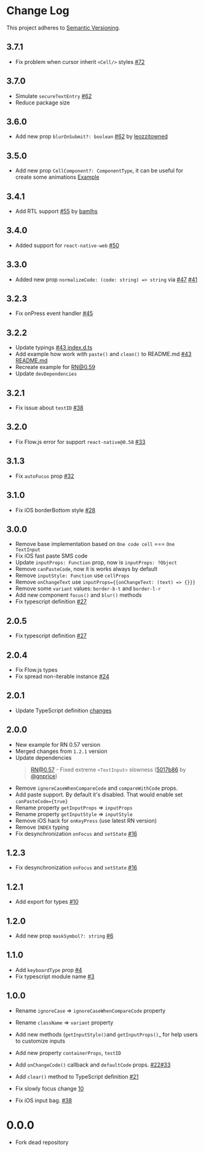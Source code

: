 # Change Log

This project adheres to [Semantic Versioning](http://semver.org/).

## 3.7.1

- Fix problem when cursor inherit `<Cell/>` styles [#72](https://github.com/retyui/react-native-confirmation-code-field/pull/72)

## 3.7.0

- Simulate `secureTextEntry` [#62](https://github.com/retyui/react-native-confirmation-code-field/pull/69)
- Reduce package size

## 3.6.0

- Add new prop `blurOnSubmit?: boolean` [#62](https://github.com/retyui/react-native-confirmation-code-field/pull/62) by [leozzitowned](https://github.com/leozzitowned)

## 3.5.0

- Add new prop `CellComponent?: ComponentType`, it can be useful for create some animations [Example](https://github.com/retyui/react-native-confirmation-code-field/tree/master/examples/src/realDemo/AnimatedExample)

## 3.4.1

- Add RTL support [#55](https://github.com/retyui/react-native-confirmation-code-field/pull/55) by [bamlhs](https://github.com/bamlhs)

## 3.4.0

- Added support for `react-native-web` [#50](https://github.com/retyui/react-native-confirmation-code-field/issues/50)

## 3.3.0

- Added new prop `normalizeCode: (code: string) => string` via [#47](https://github.com/retyui/react-native-confirmation-code-field/issues/47) [#41](https://github.com/retyui/react-native-confirmation-code-field/pull/41)

## 3.2.3

- Fix onPress event handler [#45](https://github.com/retyui/react-native-confirmation-code-field/issues/45)

## 3.2.2

- Update typings [#43 index.d.ts](https://github.com/retyui/react-native-confirmation-code-field/pull/43/files#diff-b52768974e6bc0faccb7d4b75b162c99)
- Add example how work with `paste()` and `clean()` to README.md [#43 README.md](https://github.com/retyui/react-native-confirmation-code-field/pull/43/files#diff-04c6e90faac2675aa89e2176d2eec7d8)
- Recreate example for RN@0.59
- Update `devDependencies`

## 3.2.1

- Fix issue about `testID` [#38](https://github.com/retyui/react-native-confirmation-code-field/issues/38)

## 3.2.0

- Fix Flow.js error for support `react-native@0.58` [#33](https://github.com/retyui/react-native-confirmation-code-field/pull/33)

## 3.1.3

- Fix `autoFucus` prop [#32](https://github.com/retyui/react-native-confirmation-code-field/pull/32)

## 3.1.0

- Fix iOS borderBottom style [#28](https://github.com/retyui/react-native-confirmation-code-field/pull/28/files)

## 3.0.0

- Remove base implementation based on `One code cell` === `One TextInput`
- Fix iOS fast paste SMS code
- Update `inputProps: Function` prop, now is `inputProps: ?Object`
- Remove `canPasteCode`, now it is works always by default
- Remove `inputStyle: Function` use `cellProps`
- Remove `onChangeText` use `inputProps={{onChangeText: (text) => {}}}`
- Remove some `variant` values: `border-b-t` and `border-l-r`
- Add new component `focus()` and `blur()` methods
- Fix typescript definition [#27](https://github.com/retyui/react-native-confirmation-code-field/pull/27/files)

## 2.0.5

- Fix typescript definition [#27](https://github.com/retyui/react-native-confirmation-code-field/pull/27/files)

## 2.0.4

- Fix Flow.js types
- Fix spread non-iterable instance [#24](https://github.com/retyui/react-native-confirmation-code-field/pull/24)

## 2.0.1

- Update TypeScript definition [changes](https://github.com/retyui/react-native-confirmation-code-field/commit/5e5bf0b9f912dc49bbfb5c7a24c78004374b089f#diff-b52768974e6bc0faccb7d4b75b162c99)

## 2.0.0

- New example for RN 0.57 version
- Merged changes from `1.2.1` version
- Update dependencies
  > RN@0.57 - Fixed extreme `<TextInput>` slowness ([5017b86](https://github.com/facebook/react-native/commit/5017b86) by [@gnprice](https://github.com/gnprice))
- Remove `ignoreCaseWhenCompareCode` and `compareWithCode` props.
- Add paste support. By default it's disabled. That would enable set `canPasteCode={true}`
- Rename property `getInputProps` => `inputProps`
- Rename property `getInputStyle` => `inputStyle`
- Remove iOS hack for `onKeyPress` (use latest RN version)
- Remove `INDEX` typing
- Fix desynchronization `onFocus` and `setState`
  [#16](https://github.com/retyui/react-native-confirmation-code-field/issues/16)

## 1.2.3

- Fix desynchronization `onFocus` and `setState`
  [#16](https://github.com/retyui/react-native-confirmation-code-field/issues/16)

## 1.2.1

- Add export for types [#10](https://github.com/retyui/react-native-confirmation-code-field/pull/10)

## 1.2.0

- Add new prop `maskSymbol?: string` [#6](https://github.com/retyui/react-native-confirmation-code-field/issues/6)

## 1.1.0

- Add `keyboardType` prop [#4](https://github.com/retyui/react-native-confirmation-code-field/pull/4)
- Fix typescript module name [#3](https://github.com/retyui/react-native-confirmation-code-field/pull/3)

## 1.0.0

- Rename `ignoreCase` => `ignoreCaseWhenCompareCode` property
- Rename `className` => `variant` property

- Add new methods (`getInputStyle()`and `getInputProps()`\_ for help users to customize inputs
- Add new property `containerProps`, `testID`
- Add `onChangeCode()` callback and `defaultCode` props. [#22](https://github.com/ttdung11t2/react-native-confirmation-code-input/pull/22)[#33](https://github.com/ttdung11t2/react-native-confirmation-code-input/pull/33/files)
- Add `clear()` method to TypeScript definition [#21](https://github.com/ttdung11t2/react-native-confirmation-code-input/pull/21)

- Fix slowly focus change [10](https://github.com/ttdung11t2/react-native-confirmation-code-input/pull/10)
- Fix iOS input bag. [#38](https://github.com/ttdung11t2/react-native-confirmation-code-input/pull/38/files)

# 0.0.0

- Fork dead repository
